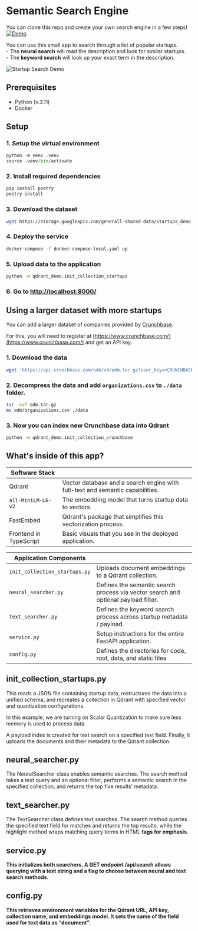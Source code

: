 
# Semantic Search Engine

You can clone this repo and create your own search engine in a few steps! 
</br> [![Demo](https://img.shields.io/badge/Try%20it%20live%20here!-purple?&style=flat-square&logo=react&logoColor=white)](https://demo.qdrant.tech/) 

You can use this small app to search through a list of popular startups.
<br> - The **neural search** will read the description and look for similar startups.
</br> - The **keyword search** will look up your exact term in the description. 

![Startup Search Demo](demo.gif)

## Prerequisites
- Python (v.3.11)
- Docker

## Setup

### 1. Setup the virtual environment 

```python
python -m venv .venv             
source .venv/bin/activate
```

### 2. Install required dependencies

```bash
pip install poetry
poetry install
```

### 3. Download the dataset

```bash
wget https://storage.googleapis.com/generall-shared-data/startups_demo.json -P data/
```

### 4. Deploy the service

```bash
docker-compose -f docker-compose-local.yaml up
```

### 5. Upload data to the application

```bash
python -m qdrant_demo.init_collection_startups
```

### 6.  Go to [http://localhost:8000/](http://localhost:8000/) 


## Using a larger dataset with more startups

You can add a larger dataset of companies provided by [Crunchbase](https://www.crunchbase.com/).

For this, you will need to register at [https://www.crunchbase.com/](https://www.crunchbase.com/) and get an API key.

### 1. Download the data 

```bash
wget 'https://api.crunchbase.com/odm/v4/odm.tar.gz?user_key=<CRUNCHBASE-API-KEY>' -O odm.tar.gz
```

### 2. Decompress the data and add `organizations.csv` to `./data` folder.

```bash
tar -xvf odm.tar.gz
mv odm/organizations.csv ./data
```

### 3. Now you can index new Crunchbase data into Qdrant

```bash
python -m qdrant_demo.init_collection_crunchbase
```


## What's inside of this app? 

|Software Stack||
|-|-|
|Qdrant|Vector database and a search engine with full-text and semantic capabilities.|
|`all-MiniLM-L6-v2`|The embedding model that turns startup data to vectors.|
|FastEmbed|Qdrant's package that simplifies this vectorization process.|
|Frontend in TypeScript|Basic visuals that you see in the deployed application.|

|Application Components||
|-|-|
|`init_collection_startups.py`|Uploads document embeddings to a Qdrant collection.|
|`neural_searcher.py`|Defines the semantic search process via vector search and optional payload filter.|
|`text_searcher.py`|Defines the keyword search process across startup metadata / payload.|
|`service.py`|Setup instructions for the entire FastAPI application.|
|`config.py`|Defines the directories for code, root, data, and static files|

## init_collection_startups.py
This reads a JSON file containing startup data, restructures the data into a unified schema, and recreates a collection in Qdrant with specified vector and quantization configurations.

In this example, we are turning on Scalar Quantization to make sure less memory is used to process data.

A payload index is created for text search on a specified text field. Finally, it uploads the documents and their metadata to the Qdrant collection. 

## neural_searcher.py
The NeuralSearcher class enables semantic searches. The search method takes a text query and an optional filter, performs a semantic search in the specified collection, and returns the top five results’ metadata. 

## text_searcher.py
The TextSearcher class defines text searches. The search method queries the specified text field for matches and returns the top results, while the highlight method wraps matching query terms in HTML <b> tags for emphasis. 

## service.py
This initializes both searchers. A GET endpoint /api/search allows querying with a text string and a flag to choose between neural and text search methods. 

## config.py
This retrieves environment variables for the Qdrant URL, API key, collection name, and embeddings model. It sets the name of the field used for text data as “document”. 